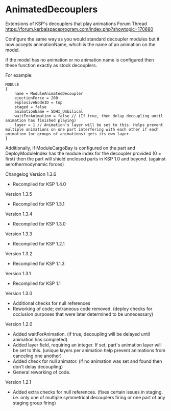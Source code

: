 AnimatedDecouplers
==================
Extensions of KSP's decouplers that play animations
Forum Thread
https://forum.kerbalspaceprogram.com/index.php?showtopic=170880

Configure the same way as you would standard decoupler modules but it now accepts animationName, which is the name of an animation on the model.

If the model has no animation or no animation name is configured then these function exactly as stock decouplers.

For example:

	MODULE
	{
	    name = ModuleAnimatedDecoupler
	    ejectionForce = 200
	    explosiveNodeID = top
	    staged = false
	    animationName = SDHI_Umbilical
		waitForAnimation = false // (If true, then delay decoupling until animation has finished playing)
		layer = 1 // Animation's layer will be set to this. Helps prevent multiple animations on one part interfering with each other if each animation (or groups of animations) gets its own layer.
	}
	
Additionally, if ModuleCargoBay is configured on the part and DeployModuleIndex has the module index for the decoupler provided (0 = first) then the part will shield enclosed parts in KSP 1.0 and beyond. (against aerothermodynamic forces)


Changelog
Version 1.3.6
* Recompiled for KSP 1.4.0

Version 1.3.5
* Recompiled for KSP 1.3.1

Version 1.3.4
* Recompiled for KSP 1.3.0

Version 1.3.3
* Recompiled for KSP 1.2.1

Version 1.3.2
* Recompiled for KSP 1.1.3

Version 1.3.1
* Recompiled for KSP 1.1

Version 1.3.0
* Additional checks for null references
* Reworking of code; extraneous code removed. (deploy checks for occlusion purposes that were later determined to be unnecessary)

Version 1.2.0

* Added waitForAnimation. (if true, decoupling will be delayed until animation has completed)
* Added layer field, requiring an integer. If set, part's animation layer will be set to this. (unique layers per animation help prevent animations from canceling one another)
* Added check for null animator. (if no animation was set and found then don't delay decoupling)
* General reworking of code.

Version 1.2.1

* Added extra checks for null references. (fixes certain issues in staging. i.e. only one of multiple symmetrical decouplers firing or one part of any staging group firing)